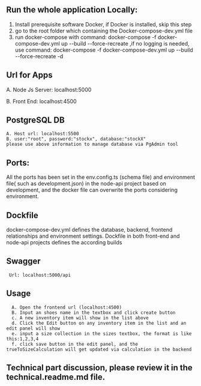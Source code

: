 ## Run the whole application Locally:
   1. Install prerequisite software Docker, if Docker is installed, skip this step
   2. go to the root folder which containing the Docker-compose-dev.yml file
   3. run docker-compose with command: docker-compose -f docker-compose-dev.yml up --build --force-recreate
        ,if no logging is needed, use command: docker-compose -f docker-compose-dev.yml up --build --force-recreate -d
      
 ## Url for Apps
   A. Node Js Server: localhost:5000 
   
   B. Front End: localhost:4500
   
 ## PostgreSQL DB
    A. Host url: localhost:5500 
    B. user:"root", password:"stockx", database:"stockX"
    please use above information to manage database via PgAdmin tool
    
  ## Ports:
   All the ports has been set in the env.config.ts (schema file) and environment file( such as development.json) in the node-api project based on development, and the docker file can overwrite the ports considering environment.
   
   
  ## Dockfile
   docker-compose-dev.yml defines the database, backend, frontend relationships and environment settings. 
   Dockfile in both front-end and node-api projects defines the according builds
   
  ## Swagger
     Url: localhost:5000/api
   
  ## Usage
      A. Open the frontend url (localhost:4500)
      B. Input an shoes name in the textbox and click create button
      c. A new inventory item will show in the list above
      d. Click the Edit button on any inventory item in the list and an edit panel will show
      e. input a size collection in the sizes textbox, the format is like this:1,2,3,4
      f. click save button in the edit panel, and the trueToSizeCalculation will get updated via calculation in the backend
      
  ## Technical part discussion, please review it in the technical.readme.md file.
   
   
   
   
       
